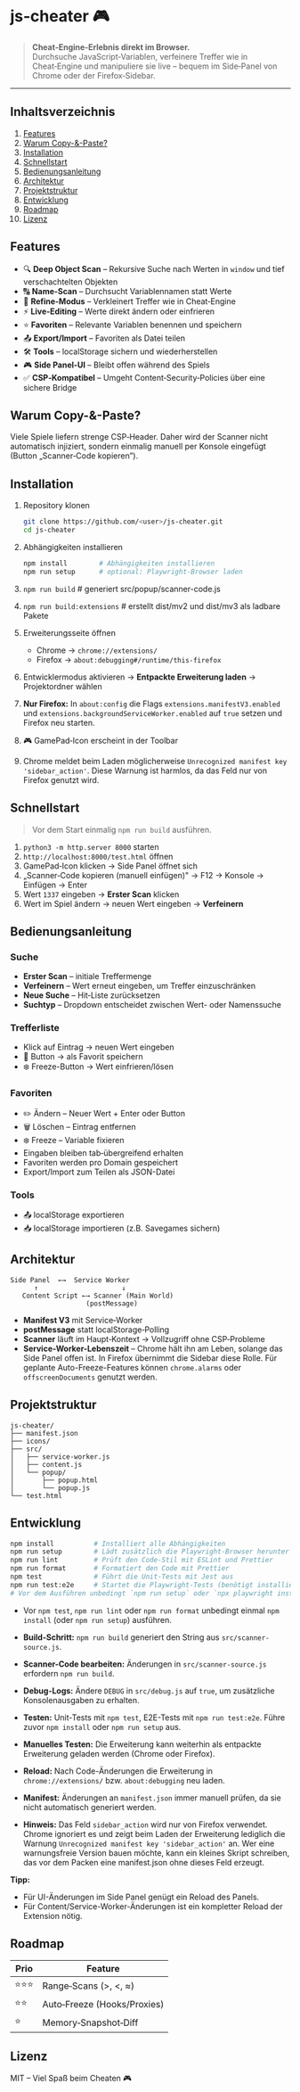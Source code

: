 # js‑cheater 🎮

> **Cheat‑Engine‑Erlebnis direkt im Browser.**  
> Durchsuche JavaScript‑Variablen, verfeinere Treffer wie in Cheat‑Engine und manipuliere sie live – bequem im Side‑Panel von Chrome oder der Firefox‑Sidebar.

---

## Inhaltsverzeichnis

1. [Features](#features)
2. [Warum Copy-&-Paste?](#warum-copy--paste)
3. [Installation](#installation)
4. [Schnellstart](#schnellstart)
5. [Bedienungsanleitung](#bedienungsanleitung)
6. [Architektur](#architektur)
7. [Projektstruktur](#projektstruktur)
8. [Entwicklung](#entwicklung)
9. [Roadmap](#roadmap)
10. [Lizenz](#lizenz)

## Features

- 🔍 **Deep Object Scan** – Rekursive Suche nach Werten in `window` und tief verschachtelten Objekten
- 🔠 **Name-Scan** – Durchsucht Variablennamen statt Werte
- 🔬 **Refine-Modus** – Verkleinert Treffer wie in Cheat‑Engine
- ⚡ **Live-Editing** – Werte direkt ändern oder einfrieren
- ⭐ **Favoriten** – Relevante Variablen benennen und speichern
- 📤 **Export/Import** – Favoriten als Datei teilen
- 🛠 **Tools** – localStorage sichern und wiederherstellen
- 🎮 **Side Panel‑UI** – Bleibt offen während des Spiels
- ✅ **CSP‑Kompatibel** – Umgeht Content‑Security‑Policies über eine sichere Bridge

## Warum Copy-&-Paste?

Viele Spiele liefern strenge CSP‑Header. Daher wird der Scanner nicht automatisch injiziert, sondern einmalig manuell per Konsole eingefügt (Button „Scanner‑Code kopieren”).

## Installation

1. Repository klonen

   ```bash
   git clone https://github.com/<user>/js-cheater.git
   cd js-cheater
   ```
2. Abhängigkeiten installieren

   ```bash
   npm install        # Abhängigkeiten installieren
   npm run setup      # optional: Playwright-Browser laden
   ```

3. `npm run build`   # generiert src/popup/scanner-code.js
4. `npm run build:extensions`   # erstellt dist/mv2 und dist/mv3 als ladbare Pakete
5. Erweiterungsseite öffnen
   - Chrome → `chrome://extensions/`
   - Firefox → `about:debugging#/runtime/this-firefox`
6. Entwicklermodus aktivieren → **Entpackte Erweiterung laden** → Projektordner wählen
7. **Nur Firefox:** In `about:config` die Flags `extensions.manifestV3.enabled` und `extensions.backgroundServiceWorker.enabled` auf `true` setzen und Firefox neu starten.
8. 🎮 GamePad‑Icon erscheint in der Toolbar
9. Chrome meldet beim Laden möglicherweise `Unrecognized manifest key 'sidebar_action'`. Diese Warnung ist harmlos, da das Feld nur von Firefox genutzt wird.

## Schnellstart

> Vor dem Start einmalig `npm run build` ausführen.

1. `python3 -m http.server 8000` starten
2. `http://localhost:8000/test.html` öffnen
3. GamePad‑Icon klicken → Side Panel öffnet sich
4. „Scanner‑Code kopieren (manuell einfügen)" → F12 → Konsole → Einfügen → Enter
5. Wert `1337` eingeben → **Erster Scan** klicken
6. Wert im Spiel ändern → neuen Wert eingeben → **Verfeinern**

## Bedienungsanleitung

### Suche

- **Erster Scan** – initiale Treffermenge
- **Verfeinern** – Wert erneut eingeben, um Treffer einzuschränken
- **Neue Suche** – Hit‑Liste zurücksetzen
- **Suchtyp** – Dropdown entscheidet zwischen Wert- oder Namenssuche

### Trefferliste

- Klick auf Eintrag → neuen Wert eingeben
- 💾 Button → als Favorit speichern
- ❄️ Freeze-Button → Wert einfrieren/lösen

### Favoriten

- ✏️ Ändern – Neuer Wert + Enter oder Button
- 🗑️ Löschen – Eintrag entfernen
- ❄️ Freeze – Variable fixieren
- Eingaben bleiben tab‑übergreifend erhalten
- Favoriten werden pro Domain gespeichert
- Export/Import zum Teilen als JSON-Datei

### Tools

- 📤 localStorage exportieren
- 📥 localStorage importieren (z.B. Savegames sichern)

## Architektur

```text
Side Panel  ←→  Service Worker
      ↑                     ↓
   Content Script ←→ Scanner (Main World)
                   (postMessage)
```

- **Manifest V3** mit Service‑Worker
- **postMessage** statt localStorage‑Polling
- **Scanner** läuft im Haupt‑Kontext → Vollzugriff ohne CSP‑Probleme
- **Service-Worker-Lebenszeit** – Chrome hält ihn am Leben, solange das Side Panel offen ist. In Firefox übernimmt die Sidebar diese Rolle. Für geplante Auto-Freeze-Features können `chrome.alarms` oder `offscreenDocuments` genutzt werden.

## Projektstruktur

```text
js-cheater/
├── manifest.json
├── icons/
├── src/
│   ├── service-worker.js
│   ├── content.js
│   └── popup/
│       ├── popup.html
│       └── popup.js
└── test.html
```

## Entwicklung

```bash
npm install          # Installiert alle Abhängigkeiten
npm run setup        # Lädt zusätzlich die Playwright-Browser herunter
npm run lint         # Prüft den Code-Stil mit ESLint und Prettier
npm run format       # Formatiert den Code mit Prettier
npm test             # Führt die Unit-Tests mit Jest aus
npm run test:e2e     # Startet die Playwright-Tests (benötigt installierte Browser)
# Vor dem Ausführen unbedingt `npm run setup` oder `npx playwright install` ausführen
```

- Vor `npm test`, `npm run lint` oder `npm run format` unbedingt einmal `npm install` (oder `npm run setup`) ausführen.

- **Build-Schritt:** `npm run build` generiert den String aus `src/scanner-source.js`.
- **Scanner-Code bearbeiten:** Änderungen in `src/scanner-source.js` erfordern `npm run build`.
- **Debug-Logs:** Ändere `DEBUG` in `src/debug.js` auf `true`, um zusätzliche Konsolenausgaben zu erhalten.
- **Testen:** Unit-Tests mit `npm test`, E2E-Tests mit `npm run test:e2e`. Führe zuvor `npm install` oder `npm run setup` aus.
- **Manuelles Testen:** Die Erweiterung kann weiterhin als entpackte Erweiterung geladen werden (Chrome oder Firefox).
- **Reload:** Nach Code-Änderungen die Erweiterung in `chrome://extensions/` bzw. `about:debugging` neu laden.
- **Manifest:** Änderungen an `manifest.json` immer manuell prüfen, da sie nicht automatisch generiert werden.
- **Hinweis:** Das Feld `sidebar_action` wird nur von Firefox verwendet. Chrome ignoriert es und zeigt beim Laden der Erweiterung lediglich die Warnung `Unrecognized manifest key 'sidebar_action'` an. Wer eine warnungsfreie Version bauen möchte, kann ein kleines Skript schreiben, das vor dem Packen eine manifest.json ohne dieses Feld erzeugt.

**Tipp:**

- Für UI-Änderungen im Side Panel genügt ein Reload des Panels.
- Für Content/Service-Worker-Änderungen ist ein kompletter Reload der Extension nötig.

## Roadmap

| Prio   | Feature                     |
| ------ | --------------------------- |
| ⭐⭐⭐ | Range‑Scans (>, <, ≈)       |
| ⭐⭐   | Auto‑Freeze (Hooks/Proxies) |
| ⭐     | Memory‑Snapshot‑Diff        |

## Lizenz

MIT – Viel Spaß beim Cheaten 🎮
